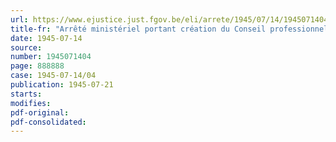 ```yaml
---
url: https://www.ejustice.just.fgov.be/eli/arrete/1945/07/14/1945071404/justel
title-fr: "Arrêté ministériel portant création du Conseil professionnel du Commerce en Tabac manufacturé, Articles pour Fumeurs et Accessoires"
date: 1945-07-14
source:
number: 1945071404
page: 888888
case: 1945-07-14/04
publication: 1945-07-21
starts:
modifies:
pdf-original:
pdf-consolidated:
---
```


